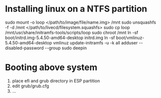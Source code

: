 # Installing linux on a NTFS partition
sudo mount -o loop </path/to/image/file/name.img> /mnt
sudo unsquashfs -f -d /mnt </path/to/livecd/filesystem.squashfs>
sudo cp loop /mnt/usr/share/initramfs-tools/scripts/loop
sudo chroot /mnt
ln -sf boot/initrd.img-5.4.50-amd64-desktop initrd.img
ln -sf boot/vmlinuz-5.4.50-amd64-desktop vmlinuz
update-initramfs -u -k all
adduser --disabled-password --group sudo deepin

# Booting above system
1) place efi and grub directory in ESP partition
2) edit grub/grub.cfg
3) ...
